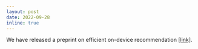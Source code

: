 ```yaml
---
layout: post
date: 2022-09-28
inline: true
---
```


We have released a preprint on efficient on-device recommendation [[link]](https://arxiv.org/abs/2209.13422).
